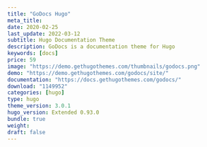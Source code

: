 ```yaml
---
title: "GoDocs Hugo"
meta_title:
date: 2020-02-25
last_update: 2022-03-12
subtitle: Hugo Documentation Theme
description: GoDocs is a documentation theme for Hugo
keywords: [docs]
price: 59
image: "https://demo.gethugothemes.com/thumbnails/godocs.png"
demo: "https://demo.gethugothemes.com/godocs/site/"
documentation: "https://docs.gethugothemes.com/godocs/"
download: "1149952"
categories: [hugo]
type: hugo
theme_version: 3.0.1
hugo_version: Extended 0.93.0
bundle: true
weight: 
draft: false
---
```

